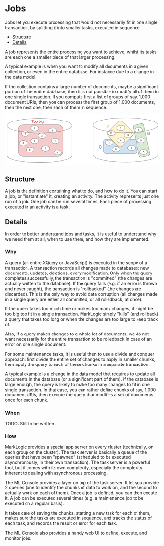 # Jobs

Jobs let you execute processing that would not necessarily fit in one single
transaction, by splitting it into smaller tasks, executed in sequence.

- [Structure](#structure)
- [Details](#details)

A job represents the entire processing you want to achieve, whilst its tasks are
each one a smaller piece of that larger processing.

A typical example is when you want to modify all documents in a given
collection, or even in the entire database.  For instance due to a change in the
data model.

If the collection contains a large number of documents, maybe a significant
portion of the entire database, then it is not possible to modify all of them in
one single transaction.  If you compute first a list of groups of say, 1,000
document URIs, then you can process the first group of 1,000 documents, then the
next one, then each of them in sequence.

![Too big a database](../images/jobs-too-big.png)

## Structure

A job is the definition containing what to do, and how to do it.  You can start
a job, or "instantiate" it, creating an activity.  The activity represents just
one run of a job.  One job can be run several times.  Each piece of processing
executed in an activity is a task.

## Details

In order to better understand jobs and tasks, it is useful to understand why we
need them at all, when to use them, and how they are implemented.

### Why

A query (an entire XQuery or JavaScript) is executed in the scope of a
transaction.  A transaction records all changes made to databases: new
documents, updates, deletions, every modification.  Only when the query
completes successfully, the transaction is "committed" (the changes are actually
written to the database).  If the query fails (e.g. if an error is thrown and
never caught), the transaction is "rollbacked" (the changes are discarded).
This is the only way to avoid data corruption (all changes made in a single
query are either all committed, or all rolledback, at once).

If the query takes too much time or makes too many changes, it might be too big
too fit in a single transaction.  MarkLogic simply "kills" (and rollback) a
query that takes too long or when the changes are too large to keep track of.

Also, if a query makes changes to a whole lot of documents, we do not want
necessarily for the entire transaction to be rolledback in case of an error on
one single document.

For some maintenance tasks, it is useful then to use a divide and conquer
approach: first divide the entire set of changes to apply in smaller chunks,
then apply the query to each of these chunks in a separate transaction.

A typical example is a change in the data model that requires to update all
documents in the database (or a significant part of them).  If the database is
large enough, the query is likely to make too many changes to fit in one single
transaction.  In that case, you can rather define chunks of say, 1,000 document
URIs, then execute the query that modifies a set of documents once for each
chunk.

### When

TODO: Still to be written...

### How

MarkLogic provides a special app server on every cluster (technically, on each
group on the cluster).  The task server is basically a queue of the queries that
have been "spawned" (scheduled to be executed asynchronously, in their own
transaction).  The task server is a powerful tool, but it comes with its own
complexity, especially the complexity inherent to dealing with asynchronous
processing.

The ML Console provides a layer on top of the task server.  It let you provide 2
queries (one to identify the chunks of data to work on, and the second to
actually work on each of them).  Once a job is defined, you can then excute it.
A job can be executed several times (e.g. a maintenance job to be executed on a
regular basis).

It takes care of saving the chunks, starting a new task for each of them, makes
sure the tasks are executed in sequence, and tracks the status of each task, and
records the result or error for each task.

The ML Console also provides a handy web UI to define, execute, and monitor
jobs.
